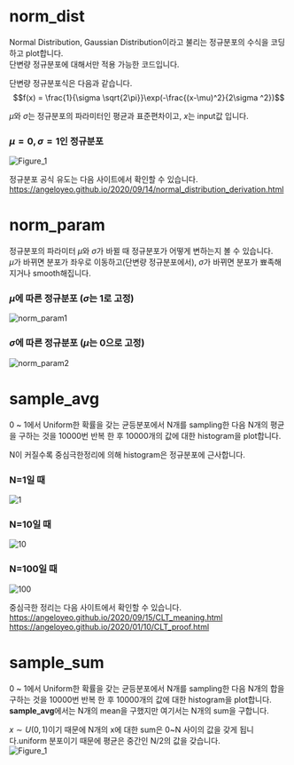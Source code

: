 # norm_dist
Normal Distribution, Gaussian Distribution이라고 불리는 정규분포의 수식을 코딩하고 plot합니다.  
단변량 정규분포에 대해서만 적용 가능한 코드입니다.

단변량 정규분포식은 다음과 같습니다.
$$f(x) = \frac{1}{\sigma \sqrt{2\pi}}\exp(-\frac{(x-\mu)^2}{2\sigma ^2})$$

$\mu$와 $\sigma$는 정규분포의 파라미터인 평균과 표준편차이고, $x$는 input값 입니다.

### $\mu = 0, \sigma = 1$인 정규분포
![Figure_1](https://github.com/Pulyong/Korean-Deep-Learning-From-Scratch-5/assets/76218918/7a0b358f-6ff5-42b1-985a-8e0c94873891)


정규분포 공식 유도는 다음 사이트에서 확인할 수 있습니다.  
https://angeloyeo.github.io/2020/09/14/normal_distribution_derivation.html

# norm_param
정규분포의 파라미터 $\mu$와 $\sigma$가 바뀔 때 정규분포가 어떻게 변하는지 볼 수 있습니다.  
$\mu$가 바뀌면 분포가 좌우로 이동하고(단변량 정규분포에서), $\sigma$가 바뀌면 분포가 뾰족해지거나 smooth해집니다.

### $\mu$에 따른 정규분포 ($\sigma$는 1로 고정)
![norm_param1](https://github.com/Pulyong/Korean-Deep-Learning-From-Scratch-5/assets/76218918/9482f886-ce4f-4698-b381-2925eb9bee96)
### $\sigma$에 따른 정규분포 ($\mu$는 0으로 고정)
![norm_param2](https://github.com/Pulyong/Korean-Deep-Learning-From-Scratch-5/assets/76218918/1e98e257-38ed-4381-9848-ea4a6963d04a)


# sample_avg
0 ~ 1에서 Uniform한 확률을 갖는 균등분포에서 N개를 sampling한 다음 N개의 평균을 구하는 것을 10000번 반복 한 후 10000개의 값에 대한 histogram을 plot합니다.

N이 커질수록 중심극한정리에 의해 histogram은 정규분포에 근사합니다.

### N=1일 때
![1](https://github.com/Pulyong/Korean-Deep-Learning-From-Scratch-5/assets/76218918/1cec46ba-720c-47fb-a3f4-f1d86a1bd3fa)

### N=10일 때
![10](https://github.com/Pulyong/Korean-Deep-Learning-From-Scratch-5/assets/76218918/439acfb9-bef8-464b-9b6d-df941f08c206)

### N=100일 때
![100](https://github.com/Pulyong/Korean-Deep-Learning-From-Scratch-5/assets/76218918/8a7411b4-95ee-4b1e-afda-878831167835)


중심극한 정리는 다음 사이트에서 확인할 수 있습니다.  
https://angeloyeo.github.io/2020/09/15/CLT_meaning.html  
https://angeloyeo.github.io/2020/01/10/CLT_proof.html

# sample_sum
0 ~ 1에서 Uniform한 확률을 갖는 균등분포에서 N개를 sampling한 다음 N개의 합을 구하는 것을 10000번 반복 한 후 10000개의 값에 대한 histogram을 plot합니다.  
**sample_avg**에서는 N개의 mean을 구했지만 여기서는 N개의 sum을 구합니다.  

$x \sim U(0,1)$이기 때문에 N개의 x에 대한 sum은 0~N 사이의 값을 갖게 됩니다.uniform 분포이기 때문에 평균은 중간인 N/2의 값을 갖습니다.  
![Figure_1](https://github.com/Pulyong/Korean-Deep-Learning-From-Scratch-5/assets/76218918/829930be-a9a9-443e-833c-a900f19cd736)
